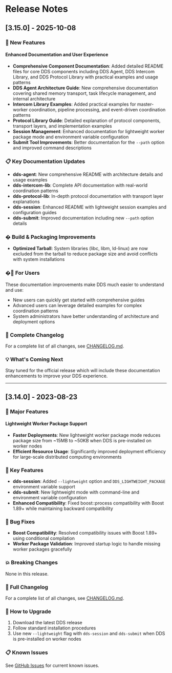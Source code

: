 # Release Notes

## [3.15.0] - 2025-10-08

### 🎉 New Features

#### Enhanced Documentation and User Experience

- **Comprehensive Component Documentation**: Added detailed README files for core DDS components including DDS Agent, DDS Intercom Library, and DDS Protocol Library with practical examples and usage patterns
- **DDS Agent Architecture Guide**: New comprehensive documentation covering shared memory transport, task lifecycle management, and internal architecture
- **Intercom Library Examples**: Added practical examples for master-worker coordination, pipeline processing, and event-driven coordination patterns
- **Protocol Library Guide**: Detailed explanation of protocol components, transport layers, and implementation examples
- **Session Management**: Enhanced documentation for lightweight worker package mode and environment variable configuration
- **Submit Tool Improvements**: Better documentation for the `--path` option and improved command descriptions

### 📋 Key Documentation Updates

- **dds-agent**: New comprehensive README with architecture details and usage examples
- **dds-intercom-lib**: Complete API documentation with real-world coordination patterns
- **dds-protocol-lib**: In-depth protocol documentation with transport layer explanations
- **dds-session**: Enhanced README with lightweight session examples and configuration guides
- **dds-submit**: Improved documentation including new `--path` option details

### � Build & Packaging Improvements

- **Optimized Tarball**: System libraries (libc, libm, ld-linux) are now excluded from the tarball to reduce package size and avoid conflicts with system installations

### �🚀 For Users

These documentation improvements make DDS much easier to understand and use:

- New users can quickly get started with comprehensive guides
- Advanced users can leverage detailed examples for complex coordination patterns
- System administrators have better understanding of architecture and deployment options

### 📝 Complete Changelog

For a complete list of all changes, see [CHANGELOG.md](CHANGELOG.md).

### 💡 What's Coming Next

Stay tuned for the official release which will include these documentation enhancements to improve your DDS experience.

---

## [3.14.0] - 2023-08-23

### 🎉 Major Features

#### Lightweight Worker Package Support

- **Faster Deployments**: New lightweight worker package mode reduces package size from ~15MB to ~50KB when DDS is pre-installed on worker nodes
- **Efficient Resource Usage**: Significantly improved deployment efficiency for large-scale distributed computing environments

### 🚀 Key Features

- **dds-session**: Added `--lightweight` option and `DDS_LIGHTWEIGHT_PACKAGE` environment variable support
- **dds-submit**: New lightweight mode with command-line and environment variable configuration
- **Enhanced Compatibility**: Fixed boost::process compatibility with Boost 1.89+ while maintaining backward compatibility

### 🐛 Bug Fixes

- **Boost Compatibility**: Resolved compatibility issues with Boost 1.89+ using conditional compilation
- **Worker Package Validation**: Improved startup logic to handle missing worker packages gracefully

### 💥 Breaking Changes

None in this release.

### 📝 Full Changelog

For a complete list of all changes, see [CHANGELOG.md](CHANGELOG.md).

### 🚀 How to Upgrade

1. Download the latest DDS release
2. Follow standard installation procedures
3. Use new `--lightweight` flag with `dds-session` and `dds-submit` when DDS is pre-installed on worker nodes

### 📋 Known Issues

See [GitHub Issues](https://github.com/FairRootGroup/DDS/issues) for current known issues.